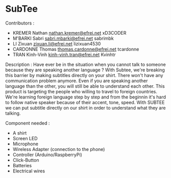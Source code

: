 # SubTee

Contributors :
* KREMER Nathan     nathan.kremer@efrei.net       xD3CODER                           
* M'BARKI Sabri     sabri.mbarki@efrei.net        sabrimbk
* LI Zixuan         zixuan.li@efrei.net           lizixuan4530
* CARDONNE Thomas   thomas.cardonne@efrei.net     tcardonne
* TRAN Kinh-Vinh    kinh-vinh.tran@efrei.net      Kvinhtr




Description : 
Have ever be in the situation when you cannot talk to someone because they are speaking another language ? 
With Subtee, we're breaking this barrier by making subtitles directly on your shirt. There won't have any communication problem
anymore. Even if you are speaking another language than the other, you will still be able to understand each other.
This product is targeting the people who willing to travel to foreign countries. 
We're learning foreign language step by step and from the beginnin it's hard to follow native speaker because of their accent, tone, speed.
With SUBTEE we can put subtitle directly on our shirt in order to understand what they are talking.



Component needed : 
* A shirt
* Screen LED
* Microphone
* Wireless Adapter (connection to the phone)
* Controller (Arduino/RaspberryPi)
* Click-Button
* Batteries
* Electrical wires
